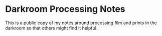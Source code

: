# Darkroom Processing Notes

This is a public copy of my notes around processing film and prints in the darkroom so that others might find it helpful.
